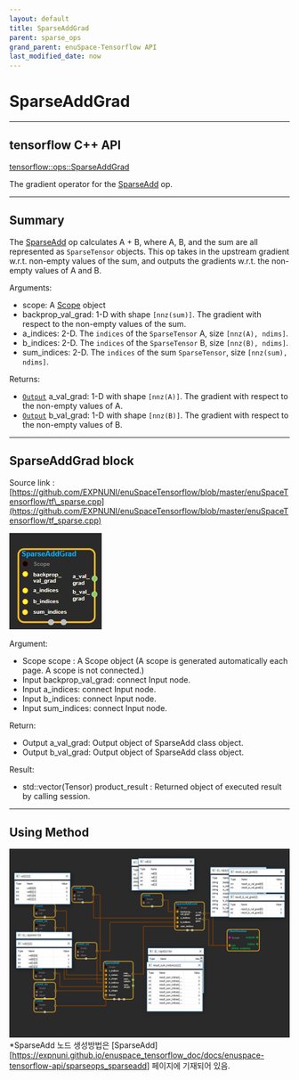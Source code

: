 ```yaml
--- 
layout: default 
title: SparseAddGrad 
parent: sparse_ops 
grand_parent: enuSpace-Tensorflow API 
last_modified_date: now 
--- 
```


# SparseAddGrad

---

## tensorflow C++ API

[tensorflow::ops::SparseAddGrad](https://www.tensorflow.org/api_docs/cc/class/tensorflow/ops/sparse-add-grad)

The gradient operator for the [SparseAdd](https://www.tensorflow.org/api_docs/cc/class/tensorflow/ops/sparse-add.html#classtensorflow_1_1ops_1_1_sparse_add) op.

---

## Summary

The [SparseAdd](https://www.tensorflow.org/api_docs/cc/class/tensorflow/ops/sparse-add.html#classtensorflow_1_1ops_1_1_sparse_add) op calculates A + B, where A, B, and the sum are all represented as `SparseTensor` objects. This op takes in the upstream gradient w.r.t. non-empty values of the sum, and outputs the gradients w.r.t. the non-empty values of A and B.

Arguments:

* scope: A [Scope](https://www.tensorflow.org/api_docs/cc/class/tensorflow/scope.html#classtensorflow_1_1_scope) object
* backprop\_val\_grad: 1-D with shape `[nnz(sum)]`. The gradient with respect to the non-empty values of the sum.
* a\_indices: 2-D. The `indices` of the `SparseTensor` A, size `[nnz(A), ndims]`.
* b\_indices: 2-D. The `indices` of the `SparseTensor` B, size `[nnz(B), ndims]`.
* sum\_indices: 2-D. The `indices` of the sum `SparseTensor`, size `[nnz(sum), ndims]`.

Returns:

* [`Output`](https://www.tensorflow.org/api_docs/cc/class/tensorflow/output.html#classtensorflow_1_1_output) a\_val\_grad: 1-D with shape `[nnz(A)]`. The gradient with respect to the non-empty values of A.
* [`Output`](https://www.tensorflow.org/api_docs/cc/class/tensorflow/output.html#classtensorflow_1_1_output) b\_val\_grad: 1-D with shape `[nnz(B)]`. The gradient with respect to the non-empty values of B.

---

## SparseAddGrad block

Source link : [https://github.com/EXPNUNI/enuSpaceTensorflow/blob/master/enuSpaceTensorflow/tf\_sparse.cpp](https://github.com/EXPNUNI/enuSpaceTensorflow/blob/master/enuSpaceTensorflow/tf_sparse.cpp)

![](./assets/sparse_op/SparseAddGrad1.jpg)

Argument:

* Scope scope : A Scope object \(A scope is generated automatically each page. A scope is not connected.\)
* Input backprop\_val\_grad: connect  Input node.
* Input a\_indices: connect  Input node.
* Input b\_indices: connect  Input node.
* Input sum\_indices: connect  Input node.

Return:

* Output a\_val\_grad: Output object of SparseAdd class object.
* Output b\_val\_grad: Output object of SparseAdd class object.

Result:

* std::vector\(Tensor\) product\_result : Returned object of executed result by calling session.

---

## Using Method

![](./assets/sparse_op/SparseAddGrad2.jpg)\*SparseAdd 노드 생성방법은 [SparseAdd] [https://expnuni.github.io/enuspace_tensorflow_doc/docs/enuspace-tensorflow-api/sparseops_sparseadd] 페이지에 기재되어 있음.

